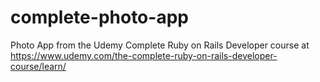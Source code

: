 # complete-photo-app
Photo App from the Udemy Complete Ruby on Rails Developer course at https://www.udemy.com/the-complete-ruby-on-rails-developer-course/learn/
